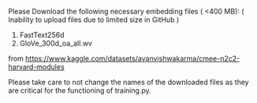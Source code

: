 Please Download the following necessary embedding files ( <400 MB): ( Inability to upload files due to limited size in GitHub )

1. FastText256d
2. GloVe_300d_oa_all.wv

from https://www.kaggle.com/datasets/ayanvishwakarma/cmee-n2c2-harvard-modules

Please take care to not change the names of the downloaded files as they are critical for the functioning of training.py.

